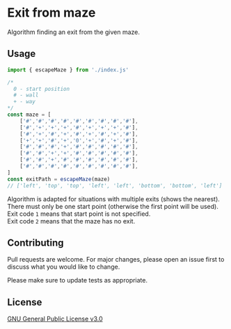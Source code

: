# Exit from maze

Algorithm finding an exit from the given maze.

## Usage

```js
import { escapeMaze } from './index.js'

/*
  0 - start position
  # - wall
  + - way
*/
const maze = [
    ['#','#','#','#','#','#','#','#','#'],
    ['#','+','+','+','#','+','+','+','#'],
    ['#','+','#','+','#','+','#','+','#'],
    ['+','+','#','+','0','+','#','+','#'],
    ['#','#','#','+','#','#','#','#','#'],
    ['#','#','+','+','#','#','#','#','#'],
    ['#','#','+','#','#','#','#','#','#'],
    ['#','#','#','#','#','#','#','#','#'],
]
const exitPath = escapeMaze(maze)
// ['left', 'top', 'top', 'left', 'left', 'bottom', 'bottom', 'left']
```
Algorithm is adapted for situations with multiple exits (shows the nearest).  
There must only be one start point (otherwise the first point will be used).  
Exit code `1` means that start point is not specified.  
Exit code `2` means that the maze has no exit.  

## Contributing
Pull requests are welcome. For major changes, please open an issue first to discuss what you would like to change.

Please make sure to update tests as appropriate.

## License
[GNU General Public License v3.0](https://choosealicense.com/licenses/gpl-3.0/)